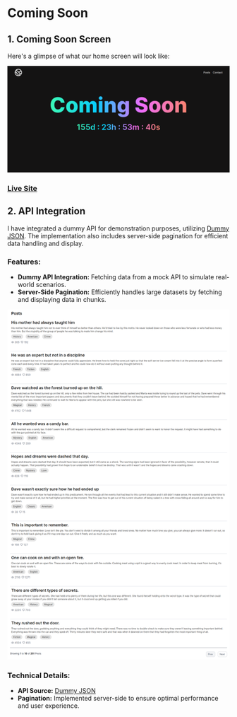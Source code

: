 # Coming Soon

## 1. Coming Soon Screen

Here's a glimpse of what our home screen will look like:

![Home screen Screenshot](./screenshot-1.png)

### [Live Site]()

## 2. API Integration

I have integrated a dummy API for demonstration purposes, utilizing [Dummy JSON](https://dummyjson.com/docs/posts). The implementation also includes server-side pagination for efficient data handling and display.

### Features:

- **Dummy API Integration:** Fetching data from a mock API to simulate real-world scenarios.
- **Server-Side Pagination:** Efficiently handles large datasets by fetching and displaying data in chunks.

![Post screen](./screenshot-2.png)

### Technical Details:

- **API Source:** [Dummy JSON](https://dummyjson.com/docs/posts)
- **Pagination:** Implemented server-side to ensure optimal performance and user experience.
